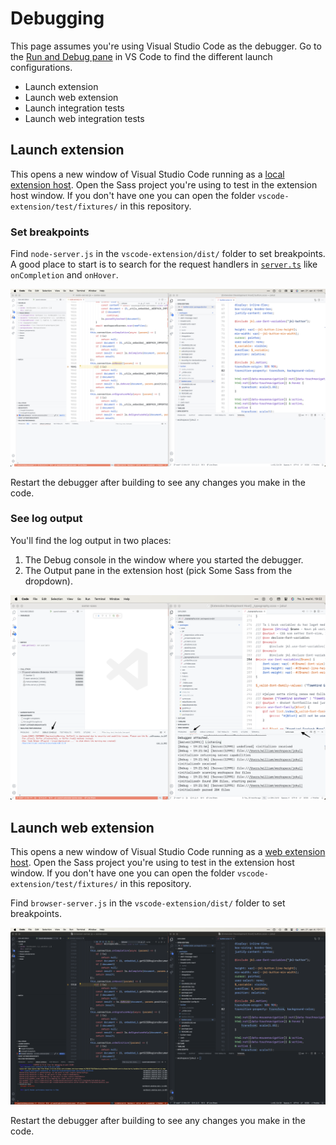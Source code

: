 # Debugging

This page assumes you're using Visual Studio Code as the debugger. Go to the [Run and Debug pane][vsdebug] in VS Code to find the different launch configurations.

- Launch extension
- Launch web extension
- Launch integration tests
- Launch web integration tests

## Launch extension

This opens a new window of Visual Studio Code running as a [local extension host][exthost]. Open the Sass project you're using to test in the extension host window. If you don't have one you can open the folder `vscode-extension/test/fixtures/` in this repository.

### Set breakpoints

Find `node-server.js` in the `vscode-extension/dist/` folder to set breakpoints. A good place to start is to search for the request handlers in [`server.ts`](https://github.com/wkillerud/some-sass/blob/c9bc681e5ae02870b58d6fc0a3d6e279abaf05d2/packages/language-server/src/server.ts#L264) like `onCompletion` and `onHover`.

![](../images/debugging/launch-extension.png)

Restart the debugger after building to see any changes you make in the code.

### See log output

You'll find the log output in two places:

1. The Debug console in the window where you started the debugger.
2. The Output pane in the extension host (pick Some Sass from the dropdown).

![](../images/debugging/debug-log-output.png)

## Launch web extension

This opens a new window of Visual Studio Code running as a [web extension host][exthost]. Open the Sass project you're using to test in the extension host window. If you don't have one you can open the folder `vscode-extension/test/fixtures/` in this repository.

Find `browser-server.js` in the `vscode-extension/dist/` folder to set breakpoints.

![](../images/debugging/launch-browser-extension.png)

Restart the debugger after building to see any changes you make in the code.

[exthost]: https://code.visualstudio.com/api/advanced-topics/extension-host
[vsdebug]: https://code.visualstudio.com/docs/editor/debugging
